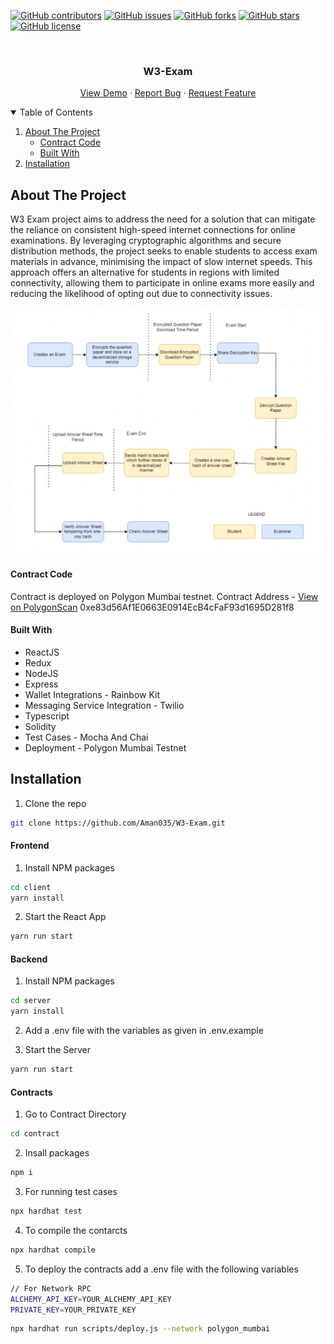 [![GitHub contributors](https://img.shields.io/github/contributors/Aman035/W3-Exam?style=for-the-badge)](https://github.com/Aman035/W3-Exam/contributors)
[![GitHub issues](https://img.shields.io/github/issues/Aman035/W3-Exam?style=for-the-badge)](https://github.com/Aman035/W3-Exam/issues)
[![GitHub forks](https://img.shields.io/github/forks/Aman035/W3-Exam?style=for-the-badge)](https://github.com/Aman035/W3-Exam/network)
[![GitHub stars](https://img.shields.io/github/stars/Aman035/W3-Exam?style=for-the-badge)](https://github.com/Aman035/W3-Exam/stargazers)
[![GitHub license](https://img.shields.io/github/license/Aman035/W3-Exam?style=for-the-badge)](https://github.com/Aman035/W3-Exam/blob/main/LICENSE)

<!-- PROJECT LOGO -->
<br />
<p align="center">
    <!-- <img src="images/logo.png" alt="Logo" width="80" height="80"> -->
  <h3 align="center">W3-Exam</h3>
  <p align="center">
    <a href="https://w3exam.netlify.app">View Demo</a>
    ·
    <a href="https://github.com/Aman035/W3-Exam/issues">Report Bug</a>
    ·
    <a href="https://github.com/Aman035/W3-Exam/issues">Request Feature</a>
  </p>
</p>

<!-- TABLE OF CONTENTS -->
<details open="open">
  <summary>Table of Contents</summary>
  <ol>
    <li>
      <a href="#about-the-project">About The Project</a>
      <ul>
        <li><a href="#contract-code">Contract Code</a></li>
        <li><a href="#built-with">Built With</a></li>
      </ul>
    </li>
    <li><a href="#installation">Installation</a></li>
  </ol>
</details>

<!-- ABOUT THE PROJECT -->

## About The Project

W3 Exam project aims to address the need for a
solution that can mitigate the reliance on consistent high-speed internet connections for online examinations. By
leveraging cryptographic algorithms and secure distribution methods, the project seeks to
enable students to access exam materials in advance, minimising the impact of slow internet
speeds. This approach offers an alternative for students in regions with limited connectivity,
allowing them to participate in online exams more easily and reducing the likelihood of
opting out due to connectivity issues.

<p align="center">
<img src="assets\flow.png"/>
</p>

#### Contract Code

Contract is deployed on Polygon Mumbai testnet.
Contract Address - [View on PolygonScan](https://mumbai.polygonscan.com/address/0xe83d56Af1E0663E0914EcB4cFaF93d1695D281f8)
0xe83d56Af1E0663E0914EcB4cFaF93d1695D281f8

#### Built With

- ReactJS
- Redux
- NodeJS
- Express
- Wallet Integrations - Rainbow Kit
- Messaging Service Integration - Twilio
- Typescript
- Solidity
- Test Cases - Mocha And Chai
- Deployment - Polygon Mumbai Testnet

## Installation

1. Clone the repo

```sh
git clone https://github.com/Aman035/W3-Exam.git
```

#### Frontend

1. Install NPM packages

```sh
cd client
yarn install
```

2. Start the React App

```sh
yarn run start
```

#### Backend

1. Install NPM packages

```sh
cd server
yarn install
```

2. Add a .env file with the variables as given in .env.example

3. Start the Server

```sh
yarn run start
```

#### Contracts

1. Go to Contract Directory

```sh
cd contract
```

2. Insall packages

```sh
npm i
```

3. For running test cases

```sh
npx hardhat test
```

4. To compile the contarcts

```sh
npx hardhat compile
```

5. To deploy the contracts add a .env file with the following variables

```sh
// For Network RPC
ALCHEMY_API_KEY=YOUR_ALCHEMY_API_KEY
PRIVATE_KEY=YOUR_PRIVATE_KEY
```

```sh
npx hardhat run scripts/deploy.js --network polygon_mumbai
```
